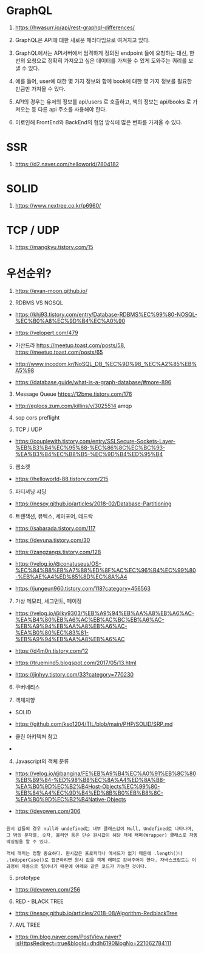 # GraphQL

1. https://hwasurr.io/api/rest-graphql-differences/

1. GraphQL은 API에 대한 새로운 패러다임으로 여겨지고 있다.

2. GraphQL에서는 API서버에서 엄격하게 정의된 endpoint 들에 요청하는 대신, 한번의 요청으로 정확히 가져오고 싶은 데이터를 가져올 수 있게 도와주는 쿼리를 보낼 수 있다.

3. 예를 들어, user에 대한 몇 가지 정보와 함께 book에 대한 몇 가지 정보를 필요한 만큼만 가져올 수 있다.

4. API의 경우는 유저의 정보를 api/users 로 호출하고, 책의 정보는 api/books 로 가져오는 등 다른 api 주소를 사용해야 한다. 

5. 이로인해 FrontEnd와 BackEnd의 협업 방식에 많은 변화를 가져올 수 있다.

# SSR

1. https://d2.naver.com/helloworld/7804182

# SOLID

1. https://www.nextree.co.kr/p6960/

# TCP / UDP

1. https://mangkyu.tistory.com/15

# 우선순위?

1. https://evan-moon.github.io/

2. RDBMS VS NOSQL

- https://khj93.tistory.com/entry/Database-RDBMS%EC%99%80-NOSQL-%EC%B0%A8%EC%9D%B4%EC%A0%90

- https://velopert.com/479

- 카산드라 https://meetup.toast.com/posts/58, https://meetup.toast.com/posts/65

- http://www.incodom.kr/NoSQL_DB_%EC%9D%98_%EC%A2%85%EB%A5%98

- https://database.guide/what-is-a-graph-database/#more-896

3. Message Queue https://12bme.tistory.com/176

- http://egloos.zum.com/killins/v/3025514 amqp

4. sop cors preflight

4. TCP / UDP 

- https://couplewith.tistory.com/entry/SSLSecure-Sockets-Layer-%EB%B3%B4%EC%95%88-%EC%86%8C%EC%BC%93-%EA%B3%84%EC%B8%B5-%EC%9D%B4%ED%95%B4

5. 웹소켓

- https://helloworld-88.tistory.com/215

5. 파티셔닝 샤딩

- https://nesoy.github.io/articles/2018-02/Database-Partitioning

6. 트랜잭션, 뮤텍스, 세마포어, 데드락

- https://sabarada.tistory.com/117

- https://devuna.tistory.com/30

- https://zangzangs.tistory.com/128

- https://velog.io/@conatuseus/OS-%EC%84%B8%EB%A7%88%ED%8F%AC%EC%96%B4%EC%99%80-%EB%AE%A4%ED%85%8D%EC%8A%A4

- https://jungeun960.tistory.com/118?category=456563

7. 가상 메모리, 세그먼트, 페이징

- https://velog.io/@lky9303/%EB%A9%94%EB%AA%A8%EB%A6%AC-%EA%B4%80%EB%A6%AC%EB%AC%BC%EB%A6%AC-%EB%A9%94%EB%AA%A8%EB%A6%AC-%EA%B0%80%EC%83%81-%EB%A9%94%EB%AA%A8%EB%A6%AC

- https://d4m0n.tistory.com/12

- https://truemind5.blogspot.com/2017/05/13.html

- https://jinhyy.tistory.com/33?category=770230

6. 쿠버네티스

3. 객체지향

- SOLID

- https://github.com/kso1204/TIL/blob/main/PHP/SOLID/SRP.md

- 클린 아키텍쳐 참고

- 

4. Javascript의 객체 분류

- https://velog.io/@bangina/FE%EB%A9%B4%EC%A0%91%EB%8C%80%EB%B9%84-%ED%98%B8%EC%8A%A4%ED%8A%B8-%EA%B0%9D%EC%B2%B4Host-Objects%EC%99%80-%EB%84%A4%EC%9D%B4%ED%8B%B0%EB%B8%8C-%EA%B0%9D%EC%B2%B4Native-Objects

- https://devowen.com/306

```

원시 값들의 경우 null과 undefined는 내부 클래스값이 Null, Undefined로 나타나며, 그 밖의 문자열, 숫자, 불리언 등은 단순 원시값이 해당 객체 래퍼(Wrapper) 클래스로 자동 박싱됨을 알 수 있다.

객체 래퍼는 정말 중요하다. 원시값은 프로퍼티나 메서드가 없기 때문에 .length()나 .toUpperCase()로 접근하려면 원시 값을 객체 래퍼로 감싸주어야 한다. 자바스크립트는 이 과정이 자동으로 일어나기 때문에 아래와 같은 코드가 가능한 것이다.

```

5. prototype

- https://devowen.com/256

6. RED - BLACK TREE

- https://nesoy.github.io/articles/2018-08/Algorithm-RedblackTree

7. AVL TREE

- https://m.blog.naver.com/PostView.naver?isHttpsRedirect=true&blogId=dhdh6190&logNo=221062784111